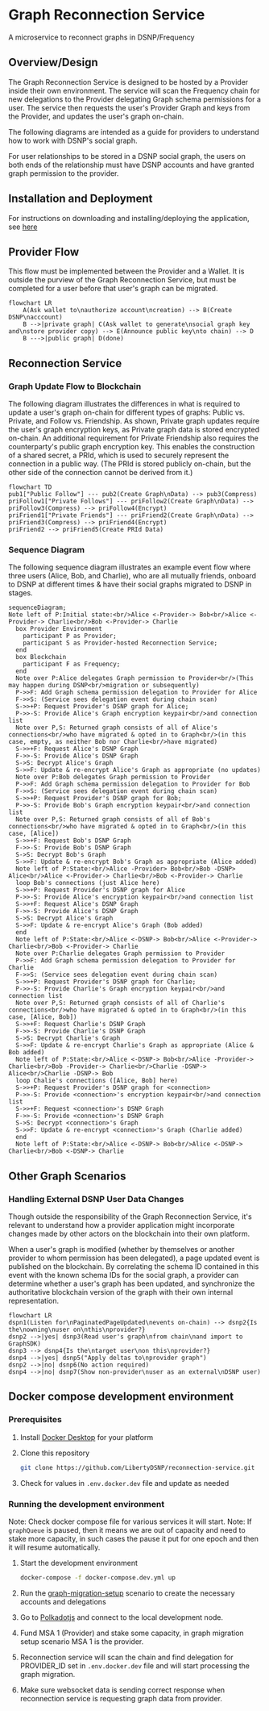 # Graph Reconnection Service

A microservice to reconnect graphs in DSNP/Frequency

## Overview/Design

The Graph Reconnection Service is designed to be hosted by a Provider inside their own environment. The service will scan the Frequency chain for new delegations to the Provider delegating Graph schema permissions for a user. The service then requests the user's Provider Graph and keys from the Provider, and updates the user's graph on-chain.

The following diagrams are intended as a guide for providers to understand how to work with DSNP's social graph.

For user relationships to be stored in a DSNP social graph, the users on both ends of the relationship must have DSNP accounts and have granted graph permission to the provider.

## Installation and Deployment

For instructions on downloading and installing/deploying the application, see [here](./INSTALLING.md)

## Provider Flow

This flow must be implemented between the Provider and a Wallet. It is outside the purview of the Graph Reconnection Service, but must be completed for a user before that user's graph can be migrated.

```mermaid
flowchart LR
    A(Ask wallet to\nauthorize account\ncreation) --> B(Create DSNP\nacccount)
    B -->|private graph| C(Ask wallet to generate\nsocial graph key and\nstore provider copy) --> E(Announce public key\nto chain) --> D
    B --->|public graph| D(done)
```

## Reconnection Service

### Graph Update Flow to Blockchain

The following diagram illustrates the differences in what is required to update a user's graph on-chain for different types of graphs: Public vs. Private, and Follow vs. Friendship. As shown, Private graph updates require the user's graph encryption keys, as Private graph data is stored encrypted on-chain. An additional requirement for Private Friendship also requires the counterparty's public graph encryption key. This enables the construction of a shared secret, a PRId, which is used to securely represent the connection in a public way. (The PRId is stored publicly on-chain, but the other side of the connection cannot be derived from it.)

```mermaid
flowchart TD
pub1["Public Follow"] --- pub2(Create Graph\nData) --> pub3(Compress)
priFollow1["Private Follows"] --- priFollow2(Create Graph\nData) --> priFollow3(Compress) --> priFollow4(Encrypt)
priFriend1["Private Friends"] --- priFriend2(Create Graph\nData) --> priFriend3(Compress) --> priFriend4(Encrypt)
priFriend2 --> priFriend5(Create PRId Data)
```

### Sequence Diagram

The following sequence diagram illustrates an example event flow where three users (Alice, Bob, and Charlie), who are all mutually friends, onboard to DSNP at different times & have their social graphs migrated to DSNP in stages.

```mermaid
sequenceDiagram;
Note left of P:Initial state:<br/>Alice <-Provider-> Bob<br/>Alice <-Provider-> Charlie<br/>Bob <-Provider-> Charlie
  box Provider Environment
    participant P as Provider;
    participant S as Provider-hosted Reconnection Service;
  end
  box Blockchain
    participant F as Frequency;
  end
  Note over P:Alice delegates Graph permission to Provider<br/>(This may happen during DSNP<br/>migration or subsequently)
  P->>F: Add Graph schema permission delegation to Provider for Alice
  F->>S: (Service sees delegation event during chain scan)
  S->>+P: Request Provider's DSNP graph for Alice;
  P->>-S: Provide Alice's Graph encryption keypair<br/>and connection list
  Note over P,S: Returned graph consists of all of Alice's connections<br/>who have migrated & opted in to Graph<br/>(in this case, empty, as neither Bob nor Charlie<br/>have migrated)
  S->>+F: Request Alice's DSNP Graph
  F->>-S: Provide Alice's DSNP Graph
  S->S: Decrypt Alice's Graph
  S->>F: Update & re-encrypt Alice's Graph as appropriate (no updates)
  Note over P:Bob delegates Graph permission to Provider
  P->>F: Add Graph schema permission delegation to Provider for Bob
  F->>S: (Service sees delegation event during chain scan)
  S->>+P: Request Provider's DSNP graph for Bob;
  P->>-S: Provide Bob's Graph encryption keypair<br/>and connection list
  Note over P,S: Returned graph consists of all of Bob's connections<br/>who have migrated & opted in to Graph<br/>(in this case, [Alice])
  S->>+F: Request Bob's DSNP Graph
  F->>-S: Provide Bob's DSNP Graph
  S->S: Decrypt Bob's Graph
  S->>F: Update & re-encrypt Bob's Graph as appropriate (Alice added)
  Note left of P:State:<br/>Alice -Provider> Bob<br/>Bob -DSNP> Alice<br/>Alice <-Provider-> Charlie<br/>Bob <-Provider-> Charlie
  loop Bob's connections (just Alice here)
  S->>+P: Request Provider's DSNP graph for Alice
  P->>-S: Provide Alice's encryption keypair<br/>and connection list
  S->>+F: Request Alice's DSNP Graph
  F->>-S: Provide Alice's DSNP Graph
  S->S: Decrypt Alice's Graph
  S->>F: Update & re-encrypt Alice's Graph (Bob added)
  end
  Note left of P:State:<br/>Alice <-DSNP-> Bob<br/>Alice <-Provider-> Charlie<br/>Bob <-Provider-> Charlie
  Note over P:Charlie delegates Graph permission to Provider
  P->>F: Add Graph schema permission delegation to Provider for Charlie
  F->>S: (Service sees delegation event during chain scan)
  S->>+P: Request Provider's DSNP graph for Charlie;
  P->>-S: Provide Charlie's Graph encryption keypair<br/>and connection list
  Note over P,S: Returned graph consists of all of Charlie's connections<br/>who have migrated & opted in to Graph<br/>(in this case, [Alice, Bob])
  S->>+F: Request Charlie's DSNP Graph
  F->>-S: Provide Charlie's DSNP Graph
  S->S: Decrypt Charlie's Graph
  S->>F: Update & re-encrypt Charlie's Graph as appropriate (Alice & Bob added)
  Note left of P:State:<br/>Alice <-DSNP-> Bob<br/>Alice -Provider-> Charlie<br/>Bob -Provider-> Charlie<br/>Charlie -DSNP-> Alice<br/>Charlie -DSNP-> Bob
  loop Chalie's connections ([Alice, Bob] here)
  S->>+P: Request Provider's DSNP graph for <connection>
  P->>-S: Provide <connection>'s encryption keypair<br/>and connection list
  S->>+F: Request <connection>'s DSNP Graph
  F->>-S: Provide <connection>'s DSNP Graph
  S->S: Decrypt <connection>'s Graph
  S->>F: Update & re-encrypt <connection>'s Graph (Charlie added)
  end
  Note left of P:State:<br/>Alice <-DSNP-> Bob<br/>Alice <-DSNP-> Charlie<br/>Bob <-DSNP-> Charlie
```

## Other Graph Scenarios

### Handling External DSNP User Data Changes

Though outside the responsibility of the Graph Reconnection Service, it's relevant to understand how a provider application might incorporate changes made by other actors on the blockchain into their own platform.

When a user's graph is modified (whether by themselves or another provider to whom permission has been delegated), a page updated event is published on the blockchain. By correlating the schema ID contained in this event with the known schema IDs for the social graph, a provider can determine whether a user's graph has been updated, and synchronize the authoritative blockchain version of the graph with their own internal representation.

```mermaid
flowchart LR
dspn1(Listen for\nPaginatedPageUpdated\nevents on-chain) --> dsnp2{Is the\nowning\nuser on\nthis\nprovider?}
dsnp2 -->|yes| dsnp3(Read user's graph\nfrom chain\nand import to GraphSDK)
dsnp3 --> dsnp4{Is the\ntarget user\non this\nprovider?}
dsnp4 -->|yes| dsnp5("Apply deltas to\nprovider graph")
dsnp2 -->|no| dsnp6(No action required)
dsnp4 -->|no| dsnp7(Show non-provider\nuser as an external\nDSNP user)
```

## Docker compose development environment

### Prerequisites

1. Install [Docker Desktop](https://www.docker.com/products/docker-desktop) for your platform
2. Clone this repository

    ```bash
    git clone https://github.com/LibertyDSNP/reconnection-service.git
    ```

3. Check for values in `.env.docker.dev` file and update as needed

### Running the development environment

Note: Check docker compose file for various services it will start.
Note: If `graphQueue` is paused, then it means we are out of capacity and need to stake more capacity, in such cases the pause it put for one epoch and then it will resume automatically.

1. Start the development environment

    ```bash
    docker-compose -f docker-compose.dev.yml up
    ```

2. Run the [graph-migration-setup](https://github.com/LibertyDSNP/frequency-scenario-template/tree/main/graph-migration-setup) scenario to create the necessary accounts and delegations

3. Go to [Polkadotjs](https://polkadot.js.org) and connect to the local development node.
4. Fund MSA 1 (Provider) and stake some capacity, in graph migration setup scenario MSA 1 is the provider.
5. Reconnection service will scan the chain and find delegation for PROVIDER_ID set in `.env.docker.dev` file and will start processing the graph migration.
6. Make sure websocket data is sending correct response when reconnection service is requesting  graph data from provider.
